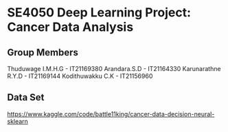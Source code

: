 # SE4050 Deep Learning Project: Cancer Data Analysis

## Group Members
Thuduwage I.M.H.G - IT21169380
Arandara.S.D - IT21164330
Karunarathne R.Y.D - IT21169144
Kodithuwakku C.K - IT21156960

## Data Set
https://www.kaggle.com/code/battle11king/cancer-data-decision-neural-sklearn
